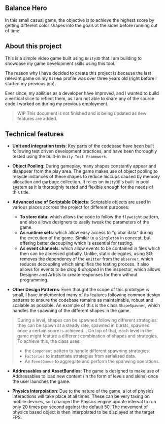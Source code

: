 ﻿## Balance Hero

In this small casual game, the objective is to achieve the highest score by getting different color shapes into the goals at the sides before running out of time.

## About this project

This is a simple video game built using `Unity3D` that I am building to showcase my game development skills using this tool.

The reason why I have decided to create this project is because the last relevant game on my `GitHub` profile was over three years old (right before I started my previous job).

Ever since, my abilities as a developer have improved, and I wanted to build a vertical slice to reflect them, as I am not able to share any of the source code I worked on during my previous employment.

> WIP This document is not finished and is being updated as new features are added.

## Technical features

- **Unit and integration tests**: Key parts of the codebase have been built following test driven development practices, and have been thoroughly tested using the built-in `Unity Test Framework`. 

- **Object Pooling**: During gameplay, many shapes constantly appear and disappear from the play area. The game makes use of object pooling to recycle instances of these shapes to reduce hiccups caused by memory allocation and garbage collection. It relies on `Unity3D`'s built-in pool system as it is thoroughly tested and flexible enough for the needs of this title.

- **Advanced use of Scriptable Objects**: Scriptable objects are used in various places accross the project for different purposes: 
    - **To store data**: which allows the code to follow the `flyweight` pattern, and also allows designers to easily tweak the parameters of the game.
    - **As runtime sets**: which allow easy access to "global data" during the execution of the game. Similar to a `Singleton` in concept, but offering better decoupling which is essential for testing.
    - **As event channels**: which allow events to be contained in files which then can be accessed globally. Unlike, static delegates, using SO: removes the dependency of the `emitter` from the `observer`, which reduces decoupling which simplifies the testing process. It also allows for events to be _drag & dropped_ in the inspector, which allows Designer and Artists to create responses for them without programming. 

- **Other Design Patterns**: Even thought the scope of this prototype is small, I have implemented many of its features following common design patterns to ensure the codebase remains as maintainable, robust and scalable as possible. An example of this is the class `ShapeSpawner`, which handles the spawning of the different shapes in the game.

> During a level, shapes can be spawned following different strategies: they can be spawn at a steady rate, spawned in bursts, spawned once a certain score is achieved... On top of that, each level in the game might feature a different combination of shapes and strategies.
> To achieve this, the class uses:
>
> - the `Component` pattern to handle different spawning strategies.
> - `Factories` to instantiate strategies from serialised data.
> - An `EventQueue` to aggregate and perform the spanwing operations.

- **Addressables and AssetBundles**: The game is designed to make use of Addressables to load new content (in the form of levels and skins) once the user launches the game.

- **Physics Interpolation**: Due to the nature of the game, a lot of physics interactions will take place at all times. These can be very taxing on mobile devices, so I changed the Physics engine update interval to run only 20 times per second against the default 50. The movement of physics based object is then interpolated to be displayed at the target FPS.
